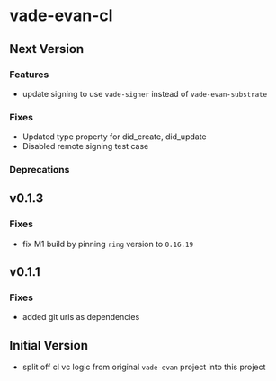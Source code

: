 # vade-evan-cl

## Next Version

### Features

- update signing to use `vade-signer` instead of `vade-evan-substrate`

### Fixes

- Updated type property for did_create, did_update
- Disabled remote signing test case

### Deprecations

## v0.1.3

### Fixes

- fix M1 build by pinning `ring` version to `0.16.19`

## v0.1.1

### Fixes

- added git urls as dependencies

## Initial Version

- split off cl vc logic from original `vade-evan` project into this project
